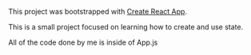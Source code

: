 This project was bootstrapped with [Create React App](https://github.com/facebook/create-react-app).

This is a small project focused on learning how to create and use state.

All of the code done by me is inside of App.js
